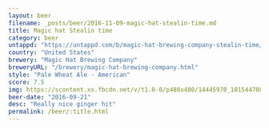```yaml
---
layout: beer
filename: _posts/beer/2016-11-09-magic-hat-stealin-time.md
title: Magic hat Stealin time
category: beer
untappd: "https://untappd.com/b/magic-hat-brewing-company-stealin-time/971879"
country: "United States"
brewery: "Magic Hat Brewing Company"
breweryURL: "/brewery/magic-hat-brewing-company.html"
style: "Pale Wheat Ale - American"
score: 7.5
img: https://scontent.xx.fbcdn.net/v/t1.0-0/p480x480/14445970_10154470815508745_4236605545443642954_n.jpg?oh=651eff747593558f3563e0b02effbccc&oe=5B3C75D3
beer-date: "2016-09-21"
desc: "Really nice ginger hit"
permalink: /beer/:title.html
---
```

